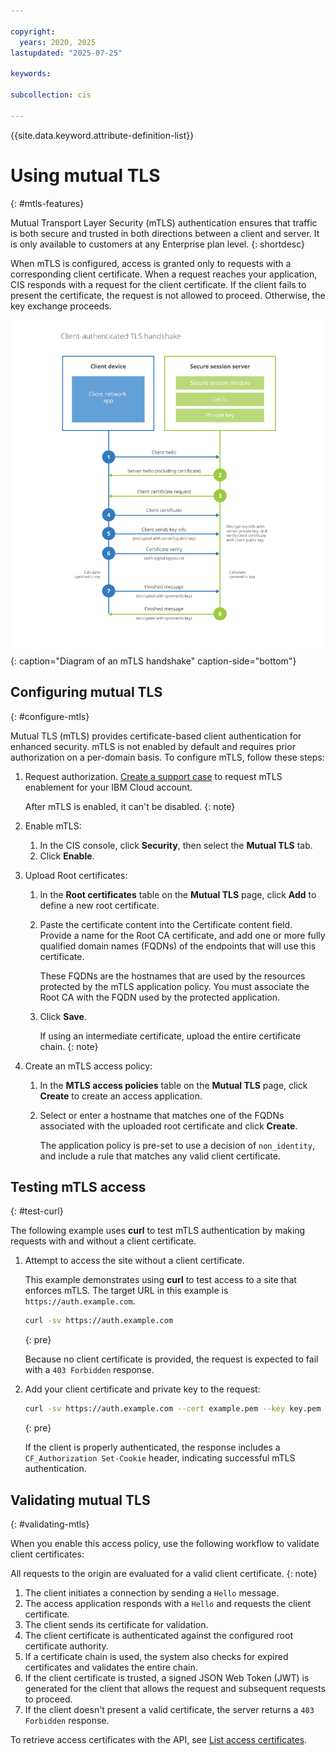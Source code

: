 ```yaml
---

copyright:
  years: 2020, 2025
lastupdated: "2025-07-25"

keywords:

subcollection: cis

---
```


{{site.data.keyword.attribute-definition-list}}

# Using mutual TLS
{: #mtls-features}

Mutual Transport Layer Security (mTLS) authentication ensures that traffic is both secure and trusted in both directions between a client and server. It is only available to customers at any Enterprise plan level.
{: shortdesc}

When mTLS is configured, access is granted only to requests with a corresponding client certificate. When a request reaches your application, CIS responds with a request for the client certificate. If the client fails to present the certificate, the request is not allowed to proceed. Otherwise, the key exchange proceeds.

![Diagram of mTLS handshake](images/mtls-handshake.png "Diagram of mTLS handshake"){: caption="Diagram of an mTLS handshake" caption-side="bottom"}

## Configuring mutual TLS
{: #configure-mtls}

Mutual TLS (mTLS) provides certificate-based client authentication for enhanced security. mTLS is not enabled by default and requires prior authorization on a per-domain basis. To configure mTLS, follow these steps:

1. Request authorization. [Create a support case](/docs/account?topic=account-open-case) to request mTLS enablement for your IBM Cloud account.

   After mTLS is enabled, it can't be disabled.
   {: note}

1. Enable mTLS:

   1. In the CIS console, click **Security**, then select the **Mutual TLS** tab.
   1. Click **Enable**.

1. Upload Root certificates:

   1. In the **Root certificates** table on the **Mutual TLS** page, click **Add** to define a new root certificate.
   1. Paste the certificate content into the Certificate content field. Provide a name for the Root CA certificate, and add one or more fully qualified domain names (FQDNs) of the endpoints that will use this certificate.

      These FQDNs are the hostnames that are used by the resources protected by the mTLS application policy. You must associate the Root CA with the FQDN used by the protected application.

   1. Click **Save**.

      If using an intermediate certificate, upload the entire certificate chain.
      {: note}

1. Create an mTLS access policy:

   1. In the **MTLS access policies** table on the **Mutual TLS** page, click **Create** to create an access application.
   1. Select or enter a hostname that matches one of the FQDNs associated with the uploaded root certificate and click **Create**.

      The application policy is pre-set to use a decision of `non_identity`, and include a rule that matches any valid client certificate.

## Testing mTLS access
{: #test-curl}

The following example uses **curl** to test mTLS authentication by making requests with and without a client certificate.

1. Attempt to access the site without a client certificate.

   This example demonstrates using **curl** to test access to a site that enforces mTLS. The target URL in this example is `https://auth.example.com`.

   ```sh
   curl -sv https://auth.example.com
   ```
   {: pre}

   Because no client certificate is provided, the request is expected to fail with a `403 Forbidden` response.
1. Add your client certificate and private key to the request:

   ```sh
   curl -sv https://auth.example.com --cert example.pem --key key.pem
   ```
   {: pre}

   If the client is properly authenticated, the response includes a `CF_Authorization Set-Cookie` header, indicating successful mTLS authentication.

## Validating mutual TLS
{: #validating-mtls}

When you enable this access policy, use the following workflow to validate client certificates:

All requests to the origin are evaluated for a valid client certificate.
{: note}

1. The client initiates a connection by sending a `Hello` message.
1. The access application responds with a `Hello` and requests the client certificate.
1. The client sends its certificate for validation.
1. The client certificate is authenticated against the configured root certificate authority.
1. If a certificate chain is used, the system also checks for expired certificates and validates the entire chain.
1. If the client certificate is trusted, a signed JSON Web Token (JWT) is generated for the client that allows the request and subsequent requests to proceed.
1. If the client doesn't present a valid certificate, the server returns a `403 Forbidden` response.

To retrieve access certificates with the API, see [List access certificates](/apidocs/cis#list-access-certificates).
